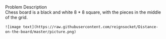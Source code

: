 Problem Description  
    Chess board is a black and white 8 * 8 square, with the pieces in the middle of the grid.  
      
    ![image text](https://raw.githubusercontent.com/reignsocket/Distance-on-the-board/master/picture.png)  
    
    
    
